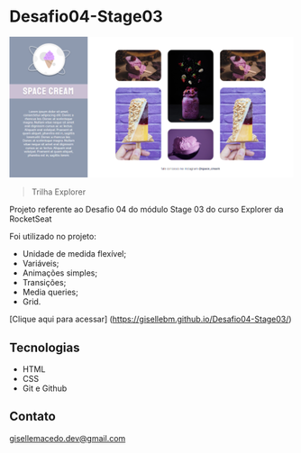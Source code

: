 # Desafio04-Stage03

![preview](Space-Cream.png)

> Trilha Explorer

Projeto referente ao Desafio 04 do módulo Stage 03 do curso Explorer da RocketSeat

Foi utilizado no projeto:

- Unidade de medida flexível;
- Variáveis;
- Animações simples;
- Transições;
- Media queries;
- Grid.

[Clique aqui para acessar] (https://gisellebm.github.io/Desafio04-Stage03/)

## Tecnologias

- HTML
- CSS
- Git e Github

## Contato

gisellemacedo.dev@gmail.com
